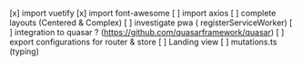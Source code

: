 [x] import vuetify
[x] import font-awesome
[ ] import axios
[ ] complete layouts (Centered & Complex)
[ ] investigate pwa ( registerServiceWorker)
[ ] integration to quasar ? (https://github.com/quasarframework/quasar)
[ ] export configurations for router & store
[ ] Landing view
[ ] mutations.ts (typing)
